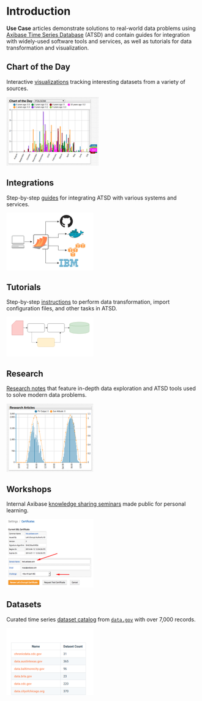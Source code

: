 # Introduction

**Use Case** articles demonstrate solutions to real-world data problems using [Axibase Time Series Database](https://axibase.com/docs/atsd/) (ATSD) and contain guides for integration with widely-used software tools and services, as well as tutorials for data transformation and visualization.

## Chart of the Day

Interactive [visualizations](./chart-of-the-day/README.md) tracking interesting datasets from a variety of sources.

[![](./images/chart-of-the-day-1.png)](./chart-of-the-day/README.md)

## Integrations

Step-by-step [guides](./integrations/README.md) for integrating ATSD with various systems and services.

[![](./images/integrations-7.png)](./integrations/README.md)

## Tutorials

Step-by-step [instructions](./tutorials/README.md) to perform data transformation, import configuration files, and other tasks in ATSD.

[![](./images/tutorials-3.png)](./tutorials/README.md)

## Research

[Research notes](./research/README.md) that feature in-depth data exploration and ATSD tools used to solve modern data problems.

[![](./images/research-articles-1.png)](./research/README.md)

## Workshops

Internal Axibase [knowledge sharing seminars](./workshop/README.md) made public for personal learning.

[![](./images/workshop-2.png)](./workshop/README.md)

## Datasets

Curated time series [dataset catalog](https://axibase.com/datasets/) from [`data.gov`](https://www.data.gov/) with over 7,000 records.

[![](./images/datasets-2.png)](https://axibase.com/datasets/)
